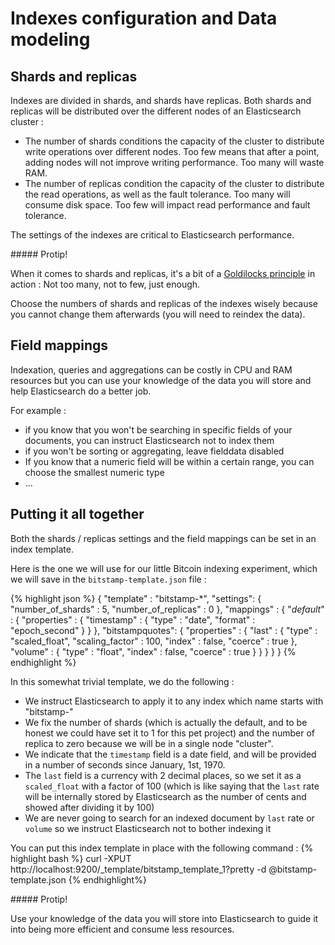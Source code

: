 # Indexes configuration and Data modeling

## Shards and replicas

Indexes are divided in shards, and shards have replicas. Both shards and
replicas will be distributed over the different nodes of an Elasticsearch
cluster :

* The number of shards conditions the capacity of the cluster to distribute
  write operations over different nodes. Too few means that after a point,
  adding nodes will not improve writing performance. Too many will waste RAM.
* The number of replicas condition the capacity of the cluster to distribute
  the read operations, as well as the fault tolerance. Too many will consume
  disk space. Too few will impact read performance and fault tolerance.

The settings of the indexes are critical to Elasticsearch performance.

<div class="note protip">
##### Protip!

When it comes to shards and replicas, it's a bit of a [Goldilocks
principle](https://en.wikipedia.org/wiki/Goldilocks_principle) in action : Not
too many, not to few, just enough.

Choose the numbers of shards and replicas of the indexes wisely because you
cannot change them afterwards (you will need to reindex the data).
</div>

## Field mappings

Indexation, queries and aggregations can be costly in CPU and RAM resources but
you can use your knowledge of the data you will store and help Elasticsearch do
a better job.

For example :

* if you know that you won't be searching in specific fields of your documents,
  you can instruct Elasticsearch not to index them
* if you won't be sorting or aggregating, leave fielddata disabled
* If you know that a numeric field will be within a certain range, you can choose the smallest numeric type
* ...

## Putting it all together

Both the shards / replicas settings and the field mappings can be set in an
index template.

Here is the one we will use for our little Bitcoin indexing experiment, which
we will save in the `bitstamp-template.json` file :

{% highlight json %}
{
        "template" : "bitstamp-*",
        "settings": {
                "number_of_shards" : 5,
                "number_of_replicas" : 0
        },
        "mappings" : {
                "_default_" : {
                        "properties" : {
                                "timestamp" : {
                                        "type" : "date",
                                        "format" : "epoch_second"
                                }
                        }
                },
                "bitstampquotes": {
                        "properties" : {
                                "last" : {
                                        "type" : "scaled_float",
                                        "scaling_factor" : 100,
                                        "index" : false,
                                        "coerce" : true
                                },
                                "volume" : {
                                        "type" : "float",
                                        "index" : false,
                                        "coerce" : true
                                }
                        }
                }
        }
}
{% endhighlight %}

In this somewhat trivial template, we do the following : 

* We instruct Elasticsearch to apply it to any index which name starts with
"bitstamp-" 
* We fix the number of shards (which is actually the default, and to be honest
we could have set it to 1 for this pet project) and the number of replica to
zero because we will be in a single node "cluster".
* We indicate that the `timestamp` field is a date field, and will be provided
in a number of seconds since January, 1st, 1970.
* The `last` field is a currency with 2 decimal places, so we set it as a
`scaled_float` with a factor of 100 (which is like saying that the `last` rate
will be internally stored by Elasticsearch as the number of cents and showed
after dividing it by 100)
* We are never going to search for an indexed document by `last` rate or
`volume` so we instruct Elasticsearch not to bother indexing it

You can put this index template in place with the following command :
{% highlight bash %}
curl -XPUT http://localhost:9200/_template/bitstamp_template_1?pretty -d @bitstamp-template.json
{% endhighlight%}

<div class="note protip">
##### Protip!

Use your knowledge of the data you will store into Elasticsearch to guide it
into being more efficient and consume less resources.
</div>
